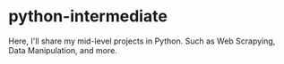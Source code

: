 # python-intermediate
Here, I'll share my mid-level projects in Python. Such as Web Scrapying, Data Manipulation, and more.

